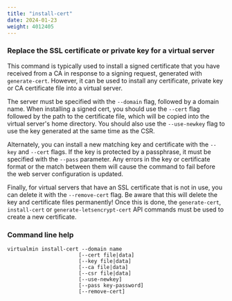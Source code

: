 ```yaml
---
title: "install-cert"
date: 2024-01-23
weight: 4012405
---
```


### Replace the SSL certificate or private key for a virtual server

This command is typically used to install a signed certificate that you have received from a CA in response to a signing request, generated with `generate-cert`. However, it can be used to install any certificate, private key or CA certificate file into a virtual server.

The server must be specified with the `--domain` flag, followed by a domain name. When installing a signed cert, you should use the `--cert` flag followed by the path to the certificate file, which will be copied into the virtual server's home directory. You should also use the `--use-newkey` flag to use the key generated at the same time as the CSR.

Alternately, you can install a new matching key and certificate with the `--key` and `--cert` flags. If the key is protected by a passphrase, it must be specified with the `--pass` parameter. Any errors in the key or certificate format or the match between them will cause the command to fail before the web server configuration is updated.

Finally, for virtual servers that have an SSL certificate that is not in use, you can delete it with the `--remove-cert` flag. Be aware that this will delete the key and certificate files permanently! Once this is done, the `generate-cert`, `install-cert` or `generate-letsencrypt-cert` API commands must be used to create a new certificate.

### Command line help

```text
virtualmin install-cert --domain name
                       [--cert file|data]
                       [--key file|data]
                       [--ca file|data]
                       [--csr file|data]
                       [--use-newkey]
                       [--pass key-password]
                       [--remove-cert]
```
